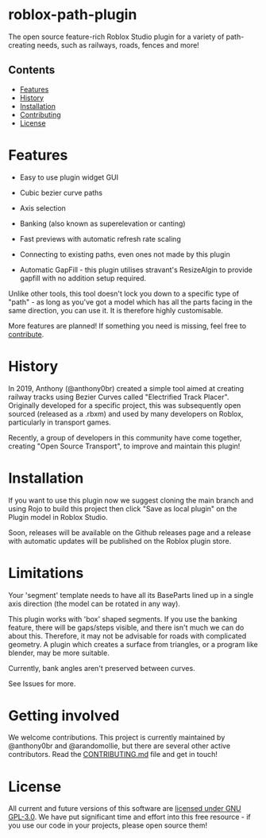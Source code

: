 <h1>roblox-path-plugin</h1>
The open source feature-rich Roblox Studio plugin for a variety of path-creating needs, such as railways, roads, fences and more!

<h2> Contents </h2>

* [Features](#features)
* [History](#history)
* [Installation](#installation)
* [Contributing](#contributing)
* [License](#license)

# Features

- Easy to use plugin widget GUI

- Cubic bezier curve paths

- Axis selection

- Banking (also known as superelevation or canting)

- Fast previews with automatic refresh rate scaling

- Connecting to existing paths, even ones not made by this plugin

- Automatic GapFill - this plugin utilises stravant's ResizeAlgin to provide gapfill with no addition setup required.

Unlike other tools, this tool doesn't lock you down to a specific type of "path" - as long as you've got a model which has all the parts facing in the same direction, you can use it. It is therefore highly customisable.

More features are planned! If something you need is missing, feel free to [contribute](#contributing).

# History

In 2019, Anthony (@anthony0br) created a simple tool aimed at creating railway tracks using Bezier Curves called "Electrified Track Placer". Originally developed for a specific project, this was subsequently open sourced (released as a .rbxm) and used by many developers on Roblox, particularly in transport games.

Recently, a group of developers in this community have come together, creating "Open Source Transport", to improve and maintain this plugin!

# Installation

If you want to use this plugin now we suggest cloning the main branch and using Rojo to build this project then click "Save as local plugin" on the Plugin model in Roblox Studio.

Soon, releases will be available on the Github releases page and a release with automatic updates will be published on the Roblox plugin store.

# Limitations

Your 'segment' template needs to have all its BaseParts lined up in a single axis direction (the model can be rotated in any way).

This plugin works with 'box' shaped segments. If you use the banking feature, there will be gaps/steps visible, and there isn't much we can do about this. Therefore, it may not be advisable for roads with complicated geometry. A plugin which creates a surface from triangles, or a program like blender, may be more suitable.

Currently, bank angles aren't preserved between curves.

See Issues for more.

# Getting involved

We welcome contributions. This project is currently maintained by @anthony0br and @arandomollie, but there are several other active contributors. Read the [CONTRIBUTING.md](https://github.com/Open-Source-Transport/roblox-path-plugin/blob/main/CONTRIBUTING.md) file and get in touch!

# License

All current and future versions of this software are [licensed under GNU GPL-3.0](https://github.com/Open-Source-Transport/roblox-path-plugin/blob/main/LICENSE). We have put significant time and effort into this free resource - if you use our code in your projects, please open source them!
